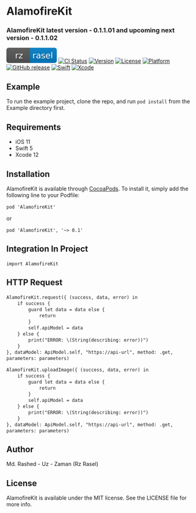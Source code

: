 # AlamofireKit

### AlamofireKit latest version - 0.1.1.01 and upcoming next version - 0.1.1.02

[![Rz Rasel](https://raw.githubusercontent.com/arzrasel/svg/main/rz-rasel-blue.svg)](https://github.com/rzrasel)
[![CI Status](https://img.shields.io/travis/Rashed/AlamofireKit.svg?style=flat)](https://travis-ci.org/Rashed/AlamofireKit)
[![Version](https://img.shields.io/cocoapods/v/AlamofireKit.svg?style=flat)](https://cocoapods.org/pods/AlamofireKit)
[![License](https://img.shields.io/cocoapods/l/AlamofireKit.svg?style=flat)](https://cocoapods.org/pods/AlamofireKit)
[![Platform](https://img.shields.io/cocoapods/p/AlamofireKit.svg?style=flat)](https://cocoapods.org/pods/AlamofireKit)
[![GitHub release](https://img.shields.io/github/tag/arzrasel/AlamofireKit.svg)](https://github.com/arzrasel/AlamofireKit/releases)
[![Swift](https://img.shields.io/badge/Swift-5.0-orange.svg)](https://swift.org)
[![Xcode](https://img.shields.io/badge/Xcode-11.4-blue.svg)](https://developer.apple.com/xcode)

## Example

To run the example project, clone the repo, and run `pod install` from the Example directory first.

## Requirements

- iOS 11
- Swift 5
- Xcode 12

## Installation

AlamofireKit is available through [CocoaPods](https://cocoapods.org/pods/AlamofireKit). To install
it, simply add the following line to your Podfile:

```podInstallAlamofireKit01
pod 'AlamofireKit'
```
or
```podInstallAlamofireKit02
pod 'AlamofireKit', '~> 0.1'
```

## Integration In Project

```IntegrationInProject
import AlamofireKit
```

## HTTP Request

```swiftAlamofireKitRequestRegualr
AlamofireKit.request({ (success, data, error) in
    if success {
        guard let data = data else {
            return
        }
        self.apiModel = data
    } else {
        print("ERROR: \(String(describing: error))")
    }
}, dataModel: ApiModel.self, "https://api-url", method: .get, parameters: parameters)
```

```swiftAlamofireKitUploadImageRegualr
AlamofireKit.uploadImage({ (success, data, error) in
    if success {
        guard let data = data else {
            return
        }
        self.apiModel = data
    } else {
        print("ERROR: \(String(describing: error))")
    }
}, dataModel: ApiModel.self, "https://api-url", method: .get, parameters: parameters)
```

## Author

Md. Rashed - Uz - Zaman (Rz Rasel)

## License

AlamofireKit is available under the MIT license. See the LICENSE file for more info.
